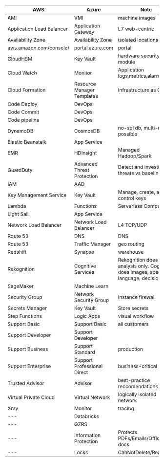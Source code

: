 | AWS	                     | Azure                        | Note                       | 
| ------------------------ | -----------------------------|----------------------------|
| AMI                      | VMI                          | machine images|
| Application Load Balancer| Application Gateway          | L7 web-centric|
| Availability Zone        | Availability Zone            | isolated locations|
| aws.amazon.com/console/  | portal.azure.com             | portal|
| CloudHSM                 | Key Vault                    | hardware security module|
| Cloud Watch              | Monitor                      | Application logs,metrics,alarms|
| Cloud Formation          | Resource Manager Templates   | Infrastructure as Code|
| Code Deploy              | DevOps                       | |
| Code Commit              | DevOps                       | |
| Code pipeline            | DevOps                       | |
| DynamoDB                 | CosmosDB                     | no-sql db, multi-region possible|
| Elastic Beanstalk        | App Service                  | |
| EMR                      | HDInsight                    | Managed Hadoop/Spark|
| GuardDuty                | Advanced Threat Protection   | Detect and investigate threats vs baseline|
| IAM                      | AAD                          | |
| Key Management Service   | Key Vault                    | Manage, create, and control keys |
| Lambda                   | Functions                    | Serverless Compute|
| Light Sail               | App Service                  | |
| Network Load Balancer    | Network Load Balancer        | L4 TCP/UDP|
| Route 53                 | DNS                          | DNS|
| Route 53                 | Traffic Manager              | geo routing|
| Redshift                 | Synapse                      | warehouse |
| Rekognition              | Cognitive Services           | Rekognition does image analysis only. Cognitive does images, speech, language, decision. |
| SageMaker                | Machine Learn                | |
| Security Group           | Network Security Group       | Instance firewall|
| Secrets Manager          | Key Vault                    | Store secrets|
| Step Functions           | Logic Apps                   | visual workflow |
| Support Basic            | Support Basic                | all customers|
| Support Developer        | Support Developer            | |
| Support Business         | Support Standard             | production|
| Support Enterprise       | Support Professional Direct  | business-critical|
| Trusted Advisor          | Advisor                      | best-practice reccomendations|
| Virtual Private Cloud    | Virtual Network              | logically isolated network |
| Xray                     | Monitor                      | tracing |
| ---                      | Databricks                   | |
| ---                      | GZRS                         | |
| ---                      | Information Protection       | Protects PDFs/Emails/Offics docs|
| ---                      | Locks                        | CanNotDelete/ReadOnly|
